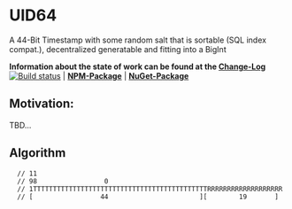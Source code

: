 # UID64

A 44-Bit Timestamp with some random salt that is sortable (SQL index 
compat.), decentralized generatable and fitting into a BigInt



**Information about the state of work can be found at the [Change-Log](./vers/changelog.md)**
[![Build status](https://dev.azure.com/SmartOpenSource/Smart%20Standards%20(Allgemein)/_apis/build/status/UID64)](https://dev.azure.com/SmartOpenSource/Smart%20Standards%20(Allgemein)/_build/latest?definitionId=3) | **[NPM-Package](https://www.npmjs.com/package/uid64?activeTab=versions)** | **[NuGet-Package](https://www.nuget.org/packages/uid64)**

## Motivation:

TBD...




## Algorithm

      // 11
      // 98                 0
      // 1TTTTTTTTTTTTTTTTTTTTTTTTTTTTTTTTTTTTTTTTTTTTRRRRRRRRRRRRRRRRRRR
      // [                 44                       ][        19       ]